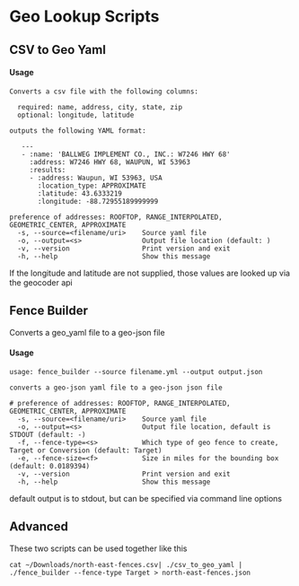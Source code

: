 # Geo Lookup Scripts

## CSV to Geo Yaml



#### Usage
```
Converts a csv file with the following columns:

  required: name, address, city, state, zip
  optional: longitude, latitude

outputs the following YAML format:

   ---
   - :name: 'BALLWEG IMPLEMENT CO., INC.: W7246 HWY 68'
     :address: W7246 HWY 68, WAUPUN, WI 53963
     :results:
     - :address: Waupun, WI 53963, USA
       :location_type: APPROXIMATE
       :latitude: 43.6333219
       :longitude: -88.72955189999999

preference of addresses: ROOFTOP, RANGE_INTERPOLATED, GEOMETRIC_CENTER, APPROXIMATE
  -s, --source=<filename/uri>    Source yaml file
  -o, --output=<s>               Output file location (default: )
  -v, --version                  Print version and exit
  -h, --help                     Show this message
```

If the longitude and latitude are not supplied, those values are looked up via the geocoder api

## Fence Builder

Converts a geo_yaml file to a geo-json file

#### Usage

```
usage: fence_builder --source filename.yml --output output.json

converts a geo-json yaml file to a geo-json json file

# preference of addresses: ROOFTOP, RANGE_INTERPOLATED, GEOMETRIC_CENTER, APPROXIMATE
  -s, --source=<filename/uri>    Source yaml file
  -o, --output=<s>               Output file location, default is STDOUT (default: -)
  -f, --fence-type=<s>           Which type of geo fence to create, Target or Conversion (default: Target)
  -e, --fence-size=<f>           Size in miles for the bounding box (default: 0.0189394)
  -v, --version                  Print version and exit
  -h, --help                     Show this message
```

default output is to stdout, but can be specified via command line options

## Advanced

These two scripts can be used together like this

```
cat ~/Downloads/north-east-fences.csv| ./csv_to_geo_yaml | ./fence_builder --fence-type Target > north-east-fences.json
```

